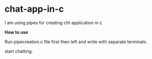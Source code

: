 # chat-app-in-c

I am using pipes for creating cht application in c

**How to use**

Run pipecreation.c file first then left and write with separate terminals.

start chatting.
